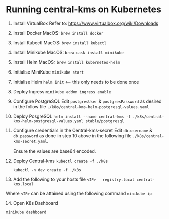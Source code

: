 # Running central-kms on Kubernetes


1. Install VirtualBox
    Refer to: https://www.virtualbox.org/wiki/Downloads

2. Install Docker
    MacOS: `brew install docker`

3. Install Kubectl
    MacOS: `brew install kubectl`

4. Install Minikube
    MacOS: `brew cask install minikube`

5. Install Helm
    MacOS: `brew install kubernetes-helm`

6. Initialise MiniKube
    `minikube start`

7. Initialise Helm
    `helm init` <-- this only needs to be done once

8. Deploy Ingress
    `minikube addon ingress enable`

9. Configure PostgreSQL
    Edit `postgresUser` & `postgresPassword` as desired in the follow file `./k8s/central-kms-helm-postgresql-values.yaml` 

10. Deploy PosgreSQL
    `helm install --name central-kms -f ./k8s/central-kms-helm-postgresql-values.yaml stable/postgresql`

11. Configure credentials in the Central-kms-secret
    Edit `db.username` & `db.password` as done in step 10 above in the following file `./k8s/central-kms-secret.yaml`. 
    
    Ensure the values are base64 encoded.

12. Deploy Central-kms
    `kubectl create -f ./k8s`

    `kubectl -n dev create -f ./k8s`

13. Add the following to your hosts file
`<IP>	registry.local central-kms.local`

Where `<IP>` can be attained using the following command `minikube ip`

14. Open K8s Dashboard

`minikube dashboard`
